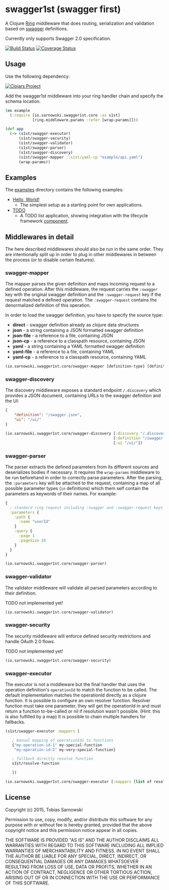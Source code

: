# swagger1st (swagger first)

A Clojure [Ring](https://github.com/ring-clojure/ring) middleware that does routing, serialization and validation based
on [swagger](http://swagger.io/) definitions.

Currently only supports Swagger 2.0 specification.

[![Build Status](https://travis-ci.org/sarnowski/swagger1st.svg?branch=master)](https://travis-ci.org/sarnowski/swagger1st)
[![Coverage Status](https://coveralls.io/repos/sarnowski/swagger1st/badge.svg?branch=master)](https://coveralls.io/r/sarnowski/swagger1st?branch=master)

## Usage

Use the following dependency:

[![Clojars Project](http://clojars.org/io.sarnowski/swagger1st/latest-version.svg)](http://clojars.org/io.sarnowski/swagger1st)

Add the swagger1st middleware into your ring handler chain and specify the schema location.

```clojure
(ns example
  (:require [io.sarnowski.swagger1st.core :as s1st]
            [ring.middleware.params :refer [wrap-params]]))

(def app
  (-> (s1st/swagger-executor)
      (s1st/swagger-security)
      (s1st/swagger-validator)
      (s1st/swagger-parser)
      (s1st/swagger-discovery)
      (s1st/swagger-mapper ::s1st/yaml-cp "example/api.yaml")
      (wrap-params))
```

## Examples

The [examples](examples/) directory contains the following examples:

* [Hello, World!](examples/helloworld/)
    * The simplest setup as a starting point for own applications.
* [TODO](examples/todo/)
    * A TODO list application, showing integration with the lifecycle framework [component](https://github.com/stuartsierra/component).

## Middlewares in detail

The here described middlewares should also be run in the same order. They are intentionally split up in order to plug
in other middlewares in between the process (or to disable certain features).

### swagger-mapper

The mapper parses the given definition and maps incoming request to a defined operation. After this middleware, the
request carries the `:swagger` key with the original swagger definition and the `:swagger-request` key if the request
matched a defined operation. The `:swagger-request` contains the denormalized definition of this operation.

In order to load the swagger definition, you have to specify the source type:

* **direct** - swagger definition already as clojure data structures
* **json** - a string containing a JSON formatted swagger definition
* **json-file** - a reference to a file, containing JSON
* **json-cp** - a reference to a classpath resource, containing JSON
* **yaml** - a string containing a YAML formatted swagger definition
* **yaml-file** - a reference to a file, containing YAML
* **yaml-cp** - a reference to a classpath resource, containing YAML

```clojure
(io.sarnowski.swagger1st.core/swagger-mapper [definition-type] [definition-source])
```

### swagger-discovery

The discovery middleware exposes a standard endpoint `/.discovery` which provides a JSON document, containing URLs to
the swagger definition and the UI:

```json
{
    "definition": "/swagger.json",
    "ui": "/ui/"
}
```

```clojure
(io.sarnowski.swagger1st.core/swagger-discovery [:discovery "/.discovery"]
                                                [:definition "/swagger.json"]
                                                [:ui "/ui/"])
```

### swagger-parser

The parser extracts the defined parameters from its different sources and deserializes bodies if necessary. It requires
the `wrap-params` middleware to be run beforehand in order to correctly parse parameters. After the parsing, the
`:parameters` key will be attached to the request, containing a map of all possible parameter types (`in` definitions)
which them self contain the parameters as keywords of their names. For example:

```clojure
{
  ; standard ring request including :swagger and :swagger-request keys
  :parameters {
    :path {
      :name "userId"
    }
    :query {
      :page 1
      :pageSize 20
    }
  }
}
```

```clojure
(io.sarnowski.swagger1st.core/swagger-parser)
```

### swagger-validator

The validator middleware will validate all parsed parameters according to their definition.

TODO not implemented yet!

```clojure
(io.sarnowski.swagger1st.core/swagger-validator)
```

### swagger-security

The security middleware will enforce defined security restrictions and handle OAuth 2.0 flows.

TODO not implemented yet!

```clojure
(io.sarnowski.swagger1st.core/swagger-security)
```

### swagger-executor

The executor is not a middleware but the final handler that uses the operation definition's `operationId` to match the
function to be called. The default implementation matches the operationId directly as a clojure function. It is possible
to configure an own resolver function. Resolver function must take one parameter, they will get the operationId in and
must return a function to-be-called or nil if resolution wasn't possible. (Hint: this is also fulfilled by a map) It is
possible to chain multiple handlers for fallbacks.

```clojure
(s1st/swagger-executor :mappers [

   ; manual mapping of operationIds to functions
   {"my-operation-id-1" my-special-function
    "my-operation-id-2" my-very-special-function}

   ; fallback directly resolve function
   s1st/resolve-function

   ])
```

```clojure
(io.sarnowski.swagger1st.core/swagger-executor [:mappers [list of resolver-functions]])
```

## License

Copyright (c) 2015, Tobias Sarnowski

Permission to use, copy, modify, and/or distribute this software for any purpose with or without fee is hereby granted,
provided that the above copyright notice and this permission notice appear in all copies.

THE SOFTWARE IS PROVIDED "AS IS" AND THE AUTHOR DISCLAIMS ALL WARRANTIES WITH REGARD TO THIS SOFTWARE INCLUDING ALL
IMPLIED WARRANTIES OF MERCHANTABILITY AND FITNESS. IN NO EVENT SHALL THE AUTHOR BE LIABLE FOR ANY SPECIAL, DIRECT,
INDIRECT, OR CONSEQUENTIAL DAMAGES OR ANY DAMAGES WHATSOEVER RESULTING FROM LOSS OF USE, DATA OR PROFITS, WHETHER IN AN
ACTION OF CONTRACT, NEGLIGENCE OR OTHER TORTIOUS ACTION, ARISING OUT OF OR IN CONNECTION WITH THE USE OR PERFORMANCE OF
THIS SOFTWARE.
